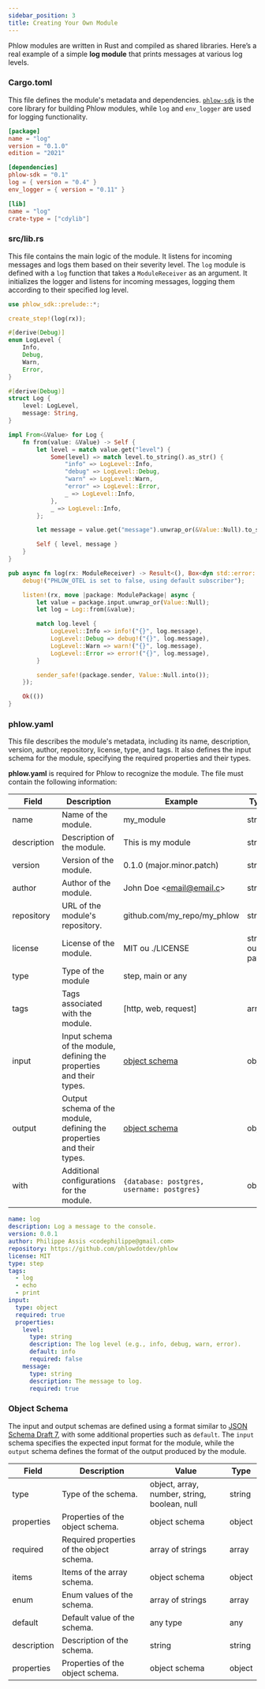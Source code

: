 ```yaml
---
sidebar_position: 3
title: Creating Your Own Module
---
```


Phlow modules are written in Rust and compiled as shared libraries. Here’s a real example of a simple **log module** that prints messages at various log levels.

### Cargo.toml

This file defines the module's metadata and dependencies. [`phlow-sdk`](https://crates.io/crates/phlow-sdk) is the core library for building Phlow modules, while `log` and `env_logger` are used for logging functionality.

```toml
[package]
name = "log"
version = "0.1.0"
edition = "2021"

[dependencies]
phlow-sdk = "0.1"
log = { version = "0.4" }
env_logger = { version = "0.11" }

[lib]
name = "log"
crate-type = ["cdylib"]

```

### src/lib.rs

This file contains the main logic of the module. It listens for incoming messages and logs them based on their severity level. The `log` module is defined with a `log` function that takes a `ModuleReceiver` as an argument. It initializes the logger and listens for incoming messages, logging them according to their specified log level.

```rust
use phlow_sdk::prelude::*;

create_step!(log(rx));

#[derive(Debug)]
enum LogLevel {
    Info,
    Debug,
    Warn,
    Error,
}

#[derive(Debug)]
struct Log {
    level: LogLevel,
    message: String,
}

impl From<&Value> for Log {
    fn from(value: &Value) -> Self {
        let level = match value.get("level") {
            Some(level) => match level.to_string().as_str() {
                "info" => LogLevel::Info,
                "debug" => LogLevel::Debug,
                "warn" => LogLevel::Warn,
                "error" => LogLevel::Error,
                _ => LogLevel::Info,
            },
            _ => LogLevel::Info,
        };

        let message = value.get("message").unwrap_or(&Value::Null).to_string();

        Self { level, message }
    }
}

pub async fn log(rx: ModuleReceiver) -> Result<(), Box<dyn std::error::Error + Send + Sync>> {
    debug!("PHLOW_OTEL is set to false, using default subscriber");

    listen!(rx, move |package: ModulePackage| async {
        let value = package.input.unwrap_or(Value::Null);
        let log = Log::from(&value);

        match log.level {
            LogLevel::Info => info!("{}", log.message),
            LogLevel::Debug => debug!("{}", log.message),
            LogLevel::Warn => warn!("{}", log.message),
            LogLevel::Error => error!("{}", log.message),
        }

        sender_safe!(package.sender, Value::Null.into());
    });

    Ok(())
}
```

### phlow.yaml

This file describes the module's metadata, including its name, description, version, author, repository, license, type, and tags. It also defines the input schema for the module, specifying the required properties and their types.

**phlow.yaml** is required for Phlow to recognize the module. The file must contain the following information:

| Field       | Description                                                              | Example | Type |
|-------------|--------------------------------------------------------------------------|-------|------|
| name        | Name of the module.                                                      | my_module | string |
| description | Description of the module.                                               | This is my module | string |
| version     | Version of the module.                                                  | 0.1.0 (major.minor.patch)| string|
| author      | Author of the module.                                                   | John Doe \<email@email.c>  |string |
| repository  | URL of the module's repository.                                         | github.com/my_repo/my_phlow| string |
| license     | License of the module.                                                  | MIT ou ./LICENSE | string ou path |
| type        | Type of the module                                                      | step, main or any |
| tags        | Tags associated with the module.                                        | [http, web, request] | array |
| input       | Input schema of the module, defining the properties and their types.    | [object schema](#object-schema) | object |
| output      | Output schema of the module, defining the properties and their types.   | [object schema](#object-schema) | object |
| with        | Additional configurations for the module.                               | `{database: postgres, username: postgres}` | object |


```yaml
name: log
description: Log a message to the console.
version: 0.0.1
author: Philippe Assis <codephilippe@gmail.com>
repository: https://github.com/phlowdotdev/phlow
license: MIT
type: step
tags:
  - log
  - echo
  - print
input: 
  type: object
  required: true
  properties:
    level:
      type: string
      description: The log level (e.g., info, debug, warn, error).
      default: info
      required: false
    message:
      type: string
      description: The message to log.
      required: true
```
### Object Schema

The input and output schemas are defined using a format similar to [JSON Schema Draft 7](https://json-schema.org/draft-07), with some additional properties such as `default`. The `input` schema specifies the expected input format for the module, while the `output` schema defines the format of the output produced by the module.


| Field       | Description                                                              | Value | Type | 
|-------------|--------------------------------------------------------------------------|-------|----|
| type        | Type of the schema.                                                     | object, array, number, string, boolean, null| string |
| properties  | Properties of the object schema.                                        | object schema | object |
| required    | Required properties of the object schema.                               | array of strings | array |
| items       | Items of the array schema.                                             | object schema | object |
| enum        | Enum values of the schema.                                             | array of strings | array |
| default     | Default value of the schema.                                           | any type | any |
| description | Description of the schema.                                             | string | string |
| properties | Properties of the object schema.                                        | object schema | object |
